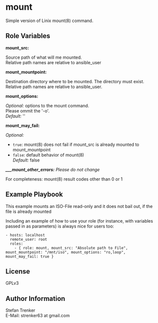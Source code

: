 mount
=====

Simple version of Linix mount(8) command.

Role Variables
--------------

**mount_src:**

Source path of what will me mounted.<br>
Relative path names are relative to ansible_user

**mount_mountpoint:**

Destination directory where to be mounted. The directory must exist.<br>
Relative path names are relative to ansible_user.

**mount_options:**

_Optional:_ options to the mount command.<br>
Please ommit the '-o'.<br>
_Default:_ ''
  
**mount_may_fail:**

_Optional:_
- `true`: mount(8) does not fail if mount_src is already mounted to mount_mountpoint<br>
- `false`: default behavior of mount(8)<br>
_Default:_ false

_**___mount_other_errors:** Please do not change_

For completeness: mount(8) result codes other than 0 or 1

Example Playbook
----------------

This example mounts an ISO-File read-only and it does not bail out, if the file is already mounted 

Including an example of how to use your role (for instance, with variables passed in as parameters) is always nice for users too:

    - hosts: localhost
      remote_user: root
      roles:
        - { role: mount, mount_src: "Absolute path to File", mount_mountpoint: "/mnt/iso", mount_options: "ro,loop", mount_may_fail: true }

License
-------

GPLv3

Author Information
------------------

Stefan Trenker<br>
E-Mail: strenker63 at gmail.com